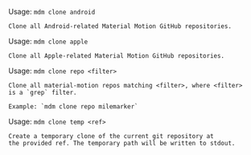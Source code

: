 Usage: `mdm clone android`

    Clone all Android-related Material Motion GitHub repositories.

Usage: `mdm clone apple`

    Clone all Apple-related Material Motion GitHub repositories.

Usage: `mdm clone repo <filter>`

    Clone all material-motion repos matching <filter>, where <filter>
    is a `grep` filter.
    
    Example: `mdm clone repo milemarker`

Usage: `mdm clone temp <ref>`

    Create a temporary clone of the current git repository at
    the provided ref. The temporary path will be written to stdout.
